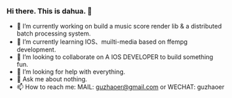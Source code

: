 ### Hi there. This is dahua. 👋


- 🔭 I’m currently working on build a music score render lib & a distributed batch processing system.
- 🌱 I’m currently learning IOS、muilti-media based on ffempg development.
- 👯 I’m looking to collaborate on A IOS DEVELOPER to build something fun.
- 🤔 I’m looking for help with everything.
- 💬 Ask me about nothing.
- 📫 How to reach me: MAIL: guzhaoer@gmail.com or WECHAT: guzhaoer

